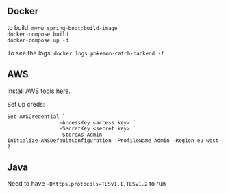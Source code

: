 ## Docker
to build:
`mvnw spring-boot:build-image`  
`docker-compose build`  
`docker-compose up -d`

   
To see the logs: `docker logs pokemon-catch-backend -f`

## AWS
Install AWS tools [here](https://docs.aws.amazon.com/powershell/latest/userguide/pstools-getting-set-up-windows.html).

Set up creds:
```
Set-AWSCredential `
                 -AccessKey <access key> `
                 -SecretKey <secret key> `
                 -StoreAs Admin
Initialize-AWSDefaultConfiguration -ProfileName Admin -Region eu-west-2
```

## Java
Need to have `-Dhttps.protocols=TLSv1.1,TLSv1.2` to run